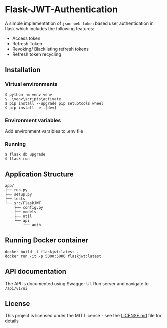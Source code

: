# Flask-JWT-Authentication

A simple implementation of `json web token` based user authentication in flask which includes the following features:

- Access token
- Refresh Token
- Revoking/ Blacklisting refresh tokens
- Refresh token recycling

## Installation

### Virtual environments

```
$ python -m venv venv
$ .\venv\scripts\activate
$ pip install --upgrade pip setuptools wheel
$ pip install -e .[dev]
```

### Environment variables

Add environment varaibles to .env file

### Running

```
$ flask db upgrade
$ flask run
```

## Application Structure

```
app/
├── run.py
├── setup.py
├── tests
└── src/FlaskJWT
    ├── config.py
    ├── models
    ├── util
    └── api
        └── auth
```

## Running Docker container

```
docker build -t flaskjwt:latest .
docker run -it -p 5000:5000 flaskjwt:latest
```

## API documentation

The API is documented using Swagger UI. Run server and navigate to `/api/v1/ui`

## License

This project is licensed under the MIT License - see the [LICENSE.md](LICENSE.md) file for details
